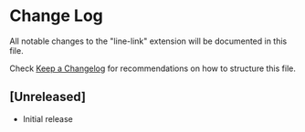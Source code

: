 # Change Log

All notable changes to the "line-link" extension will be documented in this file.

Check [Keep a Changelog](http://keepachangelog.com/) for recommendations on how to structure this file.

## [Unreleased]

- Initial release